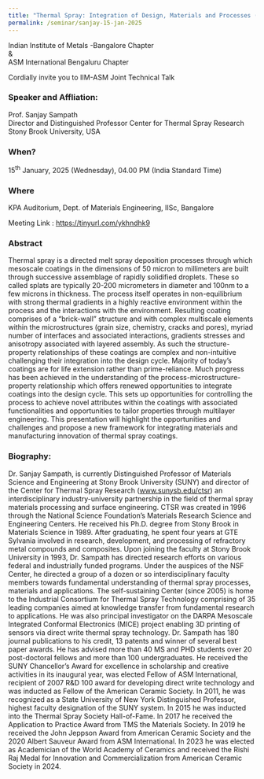 ```yaml
---
title: "Thermal Spray: Integration of Design, Materials and Processes (10/01/25)"
permalink: /seminar/sanjay-15-jan-2025
---
```

Indian Institute of Metals -Bangalore Chapter<br>
                                                                                                  &<br>
                                                             ASM International Bengaluru Chapter

Cordially invite you to IIM-ASM Joint Technical Talk

### Speaker and Affliation:
Prof. Sanjay Sampath<br>
                    Director and Distinguished Professor Center for Thermal Spray Research Stony Brook University, USA 

### When?
15<sup>th</sup> January, 2025 (Wednesday), 04.00 PM (India Standard Time)

### Where
KPA Auditorium, Dept. of Materials Engineering, IISc, Bangalore

Meeting Link : https://tinyurl.com/ykhndhk9

### Abstract
Thermal spray is a directed melt spray deposition processes through which mesoscale coatings in the dimensions of 50 micron to millimeters are built through successive assemblage of rapidly solidified droplets. These so called splats are typically 20-200 micrometers in diameter and 100nm to a few microns in thickness. The process itself operates in non-equilibrium with strong thermal gradients in a highly reactive environment within the process and the interactions with the environment. Resulting coating comprises of a “brick-wall” structure and with complex multiscale elements within the microstructures (grain size, chemistry, cracks and pores), myriad number of interfaces and associated interactions, gradients stresses and anisotropy associated with layered assembly. As such the structure-property relationships of these coatings are complex and non-intuitive challenging their integration into the design cycle. Majority of today’s coatings are for life extension rather than prime-reliance.
Much progress has been achieved in the understanding of the process-microstructure-property relationship which offers renewed opportunities to integrate coatings into the design cycle. This sets up opportunities for controlling the process to achieve novel attributes within the coatings with associated functionalities and opportunities to tailor properties through multilayer engineering. This presentation will highlight the opportunities and challenges and propose a new framework for integrating materials and manufacturing innovation of thermal spray coatings.



### Biography:
Dr. Sanjay Sampath, is currently Distinguished Professor of Materials Science and Engineering at Stony Brook University (SUNY) and director of the Center for Thermal Spray Research (www.sunysb.edu/ctsr) an interdisciplinary industry-university partnership in the field of thermal spray materials processing and surface engineering. CTSR was created in 1996 through the National Science Foundation’s Materials Research Science and Engineering Centers. He received his Ph.D. degree from Stony Brook in Materials Science in 1989. After graduating, he spent four years at GTE Sylvania involved in research, development, and processing of refractory metal compounds and composites. Upon joining the faculty at Stony Brook University in 1993, Dr. Sampath has directed research efforts on various federal and industrially funded programs. Under the auspices of the NSF Center, he directed a group of a dozen or so interdisciplinary faculty members towards fundamental understanding of thermal spray processes, materials and applications. The self-sustaining Center (since 2005) is home to the Industrial Consortium for Thermal Spray Technology comprising of 35 leading companies aimed at knowledge transfer from fundamental research to applications. He was also principal investigator on the DARPA Mesoscale Integrated Conformal Electronics (MICE) project enabling 3D printing of sensors via direct write thermal spray technology. Dr. Sampath has 180 journal publications to his credit, 13 patents and winner of several best paper awards. He has advised more than 40 MS and PHD students over 20 post-doctoral fellows and more than 100 undergraduates. He received the SUNY Chancellor’s Award for excellence in scholarship and creative activities in its inaugural year, was elected Fellow of ASM International, recipient of 2007 R&D 100 award for developing direct write technology and was inducted as Fellow of the American Ceramic Society. In 2011, he was recognized as a State University of New York Distinguished Professor, highest faculty designation of the SUNY system. In 2015 he was inducted into the Thermal Spray Society Hall-of-Fame. In 2017 he received the Application to Practice Award from TMS the Materials Society. In 2019 he received the John Jeppson Award from American Ceramic Society and the 2020 Albert Sauveur Award from ASM International. In 2023 he was elected as Academician of the World Academy of Ceramics and received the Rishi Raj Medal for Innovation and Commercialization from American Ceramic Society in 2024.